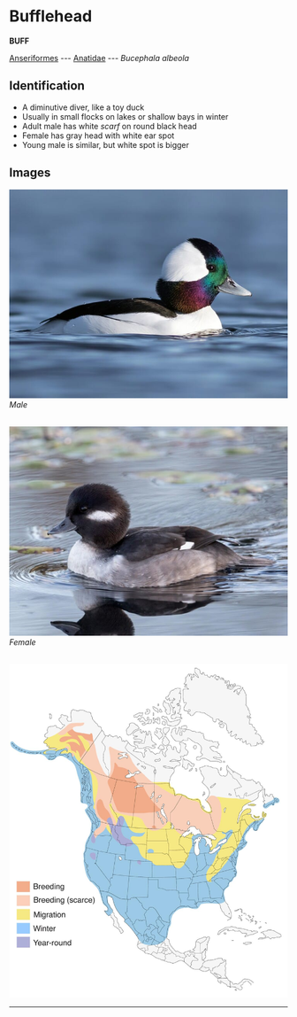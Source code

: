 # Bufflehead
**BUFF**

[Anseriformes](/birding/orders/anseriformes) ---
[Anatidae](/birding/orders/anseriformes/anatidae) ---
*Bucephala albeola*

## Identification
- A diminutive diver, like a toy duck
- Usually in small flocks on lakes or shallow bays in winter
- Adult male has white *scarf* on round black head
- Female has gray head with white ear spot
- Young male is similar, but white spot is bigger

## Images
![](/birding/images/bucephala_albeola_buff_male.jpg)</br>
*Male* </br></br>

![](/birding/images/bucephala_albeola_buff_female.jpg)</br>
*Female* </br></br>

![](/birding/images/bucephala_albeola_buff_map.jpg)

----

<!---## Notes
### DATE. PLACE---SPECIFIC
NOTE--->
